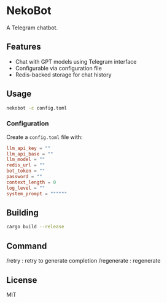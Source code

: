 # NekoBot

A Telegram chatbot.

## Features

- Chat with GPT models using Telegram interface
- Configurable via configuration file 
- Redis-backed storage for chat history

## Usage

```bash
nekobot -c config.toml
```

### Configuration

Create a `config.toml` file with:

```toml
llm_api_key = ""
llm_api_base = ""
llm_model = ""
redis_url = ""
bot_token = ""
password = ""
context_length = 0
log_level = ""
system_prompt = """"""

```

## Building

```bash
cargo build --release
```

## Command

/retry : retry to generate completion
/regenerate : regenerate 

## License

MIT